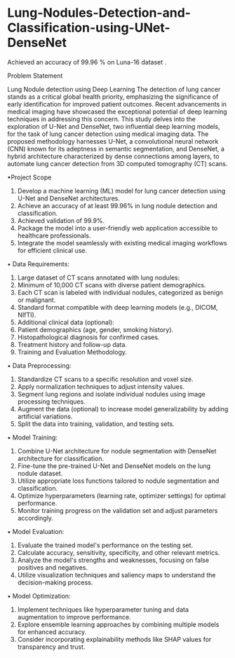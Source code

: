 # Lung-Nodules-Detection-and-Classification-using-UNet-DenseNet

Achieved an accuracy of 99.96 % on Luna-16 dataset .

Problem Statement

 Lung Nodule detection using Deep Learning
The detection of lung cancer stands as a critical global health priority, emphasizing the significance of early identification for improved patient outcomes. Recent advancements in medical imaging have showcased the exceptional potential of deep learning techniques in addressing this concern. This study delves into the exploration of U-Net and DenseNet, two influential deep learning models, for the task of lung cancer detection using medical imaging data. The proposed methodology harnesses U-Net, a convolutional neural network (CNN) known for its adeptness in semantic segmentation, and DenseNet, a hybrid architecture characterized by dense connections among layers, to automate lung cancer detection from 3D computed tomography (CT) scans.

•Project Scope
1.	Develop a machine learning (ML) model for lung cancer detection using U-Net and DenseNet architectures.
2.	Achieve an accuracy of at least 99.96% in lung nodule detection and classification.
3.  Achieved validation of 99.9%. 
5.	Package the model into a user-friendly web application accessible to healthcare professionals.
6.	Integrate the model seamlessly with existing medical imaging workflows for efficient clinical use.


•	Data Requirements:
1.	Large dataset of CT scans annotated with lung nodules:
2.	Minimum of 10,000 CT scans with diverse patient demographics.
3.	Each CT scan is labeled with individual nodules, categorized as benign or malignant.
4.	Standard format compatible with deep learning models (e.g., DICOM, NIfTI).
5.	Additional clinical data (optional):
6.	Patient demographics (age, gender, smoking history).
7.	Histopathological diagnosis for confirmed cases.
8.	Treatment history and follow-up data.
9.	Training and Evaluation Methodology.

•	Data Preprocessing:

1.	Standardize CT scans to a specific resolution and voxel size.
2.	Apply normalization techniques to adjust intensity values.
3.	Segment lung regions and isolate individual nodules using image processing techniques.
4.	Augment the data (optional) to increase model generalizability by adding artificial variations.
5.	Split the data into training, validation, and testing sets.


•	 Model Training:

1.	Combine U-Net architecture for nodule segmentation with DenseNet architecture for classification.
2.	Fine-tune the pre-trained U-Net and DenseNet models on the lung nodule dataset.
3.	Utilize appropriate loss functions tailored to nodule segmentation and classification.
4.	Optimize hyperparameters (learning rate, optimizer settings) for optimal performance.
5.	Monitor training progress on the validation set and adjust parameters accordingly.



•	Model Evaluation:

1.	Evaluate the trained model's performance on the testing set.
2.	Calculate accuracy, sensitivity, specificity, and other relevant metrics.
3.	Analyze the model's strengths and weaknesses, focusing on false positives and negatives.
4.	Utilize visualization techniques and saliency maps to understand the decision-making process.


•	Model Optimization:

1.	Implement techniques like hyperparameter tuning and data augmentation to improve performance.
2.	Explore ensemble learning approaches by combining multiple models for enhanced accuracy.
3.	Consider incorporating explainability methods like SHAP values for transparency and trust.

